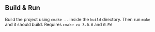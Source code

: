 ## Build & Run
Build the project using `cmake ..` inside the `build` directory. Then run `make` and it should build. Requires `cmake >= 3.0.0` and `GLFW`
